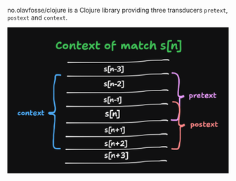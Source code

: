no.olavfosse/clojure is a Clojure library providing three transducers
`pretext`, `postext` and `context`.

![Illustration](./illustration.png)
